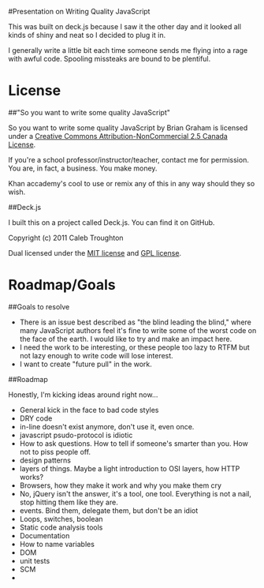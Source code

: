 #Presentation on Writing Quality JavaScript

This was built on deck.js because I saw it the other day and it looked all kinds of shiny and neat so I decided to plug it in.

I generally write a little bit each time someone sends me flying into a rage with awful code. Spooling missteaks are bound to be plentiful.

# License

##"So you want to write some quality JavaScript"

So you want to write some quality JavaScript by Brian Graham is licensed under a [Creative Commons Attribution-NonCommercial 2.5 Canada License](http://creativecommons.org/licenses/by-nc/2.5/ca/).

If you're a school professor/instructor/teacher, contact me for permission. You are, in fact, a business. You make money.

Khan accademy's cool to use or remix any of this in any way should they so wish.

##Deck.js

I built this on a project called Deck.js. You can find it on GitHub.

Copyright (c) 2011 Caleb Troughton

Dual licensed under the [MIT license](https://github.com/imakewebthings/deck.js/blob/master/MIT-license.txt) and [GPL license](https://github.com/imakewebthings/deck.js/blob/master/GPL-license.txt).

# Roadmap/Goals

##Goals to resolve

- There is an issue best described as "the blind leading the blind," where many JavaScript authors feel it's fine to write some of the worst code on the face of the earth. I would like to try and make an impact here.
- I need the work to be interesting, or these people too lazy to RTFM but not lazy enough to write code will lose interest.
- I want to create "future pull" in the work. 

##Roadmap

Honestly, I'm kicking ideas around right now...

- General kick in the face to bad code styles
- DRY code
- in-line doesn't exist anymore, don't use it, even once.
- javascript psudo-protocol is idiotic
- How to ask questions. How to tell if someone's smarter than you. How not to piss people off.
- design patterns
- layers of things. Maybe a light introduction to OSI layers, how HTTP works?
- Browsers, how they make it work and why you make them cry
- No, jQuery isn't the answer, it's a tool, one tool. Everything is not a nail, stop hitting them like they are.
- events. Bind them, delegate them, but don't be an idiot
- Loops, switches, boolean
- Static code analysis tools
- Documentation
- How to name variables
- DOM
- unit tests
- SCM
- 